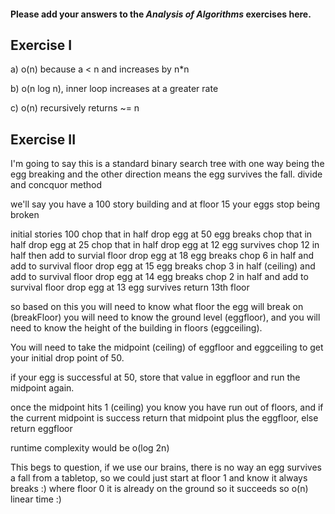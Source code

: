 #### Please add your answers to the ***Analysis of  Algorithms*** exercises here.

## Exercise I

a) o(n) because a < n  and increases by n*n


b) o(n log n), inner loop increases at a greater rate


c) o(n) recursively returns ~= n

## Exercise II

I'm going to say this is a standard binary search tree with one way being the egg breaking and the other direction means the egg survives the fall. divide and concquor method

we'll say you have a 100 story building and at floor 15 your eggs stop being broken

initial stories 100
chop that in half
drop egg at 50
egg breaks
chop that in half
drop egg at 25
chop that in half
drop egg at 12
egg survives
chop 12 in half then add to survial floor
drop egg at 18
egg breaks
chop 6 in half and add to survival floor
drop egg at 15
egg breaks
chop 3 in half (ceiling) and add to survival floor
drop egg at 14
egg breaks
chop 2 in half and add to survival floor
drop egg at 13
egg survives
return 13th floor

so based on this you will need to know what floor the egg will break on (breakFloor) you will need to know the ground level (eggfloor), and you will need to know the height of the building in floors (eggceiling). 

You will need to take the midpoint (ceiling) of eggfloor and eggceiling to get your initial drop point of 50. 

if your egg is successful at 50, store that value in eggfloor and run the midpoint again. 

once the midpoint hits 1 (ceiling) you know you have run out of floors, and if the current midpoint is success return that midpoint plus the eggfloor, else return eggfloor

runtime complexity would be o(log 2n)

This begs to question, if we use our brains, there is no way an egg survives a fall from a tabletop, so we could just start at floor 1 and know it always breaks :) where floor 0 it is already on the ground so it succeeds
so o(n) linear time :) 
